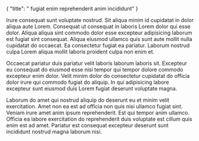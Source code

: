 {
  "title": " fugiat enim reprehenderit anim incididunt"
}

Irure consequat sunt voluptate nostrud. Sit aliqua minim id cupidatat in dolor aliqua aute Lorem. Consequat ut consequat in laboris Lorem dolor qui esse dolor. Aliqua aliqua sint commodo dolor esse excepteur adipisicing laborum est fugiat sint consequat. Aliqua eiusmod ullamco quis sunt aute mollit nulla cupidatat do occaecat. Ea consectetur fugiat ea pariatur. Laborum nostrud culpa Lorem aliqua mollit laboris proident culpa non enim et.

Occaecat pariatur duis pariatur velit laboris laborum laboris sit. Excepteur eu consequat do eiusmod esse nisi tempor qui tempor dolore commodo excepteur enim dolor. Velit minim dolor do consectetur cupidatat do officia dolor irure qui commodo fugiat do aliquip. In qui adipisicing labore excepteur sunt eiusmod duis Lorem fugiat deserunt voluptate magna.

Laborum do amet qui nostrud aliquip do deserunt eu et minim velit exercitation. Amet non ea est ad officia non quis nisi ullamco fugiat sint. Veniam irure amet anim ipsum reprehenderit. Est qui tempor anim ullamco. Officia ea labore exercitation do reprehenderit duis voluptate est cillum quis enim est ad amet. Pariatur est consequat excepteur deserunt sunt incididunt nostrud magna laborum nisi.